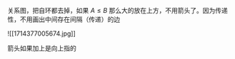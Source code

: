 ---
---

关系图，把自环都去掉，如果 $A\leq B$ 那么大的放在上方，不用箭头了。因为传递性，不用画出中间存在间隔（传递）的边

![[1714377005674.jpg]]

箭头如果加上是向上指的
